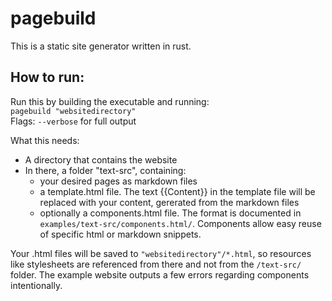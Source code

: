 # pagebuild

This is a static site generator written in rust.

## How to run:

Run this by building the executable and running:<br> 
`pagebuild "websitedirectory"`<br>
Flags: `--verbose` for full output

What this needs: 
- A directory that contains the website
- In there, a folder "text-src", containing:
  - your desired pages as markdown files
  - a template.html file. The text {{Content}} in the template file will be replaced with your content, gererated from the markdown files
  - optionally a components.html file. The format is documented in `examples/text-src/components.html/`. Components allow easy reuse of specific html or markdown snippets.

Your .html files will be saved to `"websitedirectory"/*.html`, so resources like stylesheets are referenced from there and not from the `/text-src/` folder.
The example website outputs a few errors regarding components intentionally.
